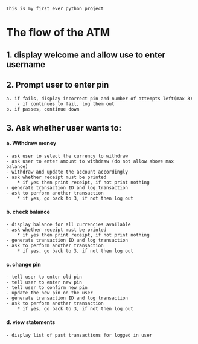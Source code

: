`This is my first ever python project`
# The flow of the ATM 
## 1. display welcome and allow use to enter username
## 2. Prompt user to enter pin
    a. if fails, display incorrect pin and number of attempts left(max 3)
        - if continues to fail, log them out
    b. if passes, continue down
## 3. Ask whether user wants to:
 #### a. Withdraw money
    - ask user to select the currency to withdraw
    - ask user to enter amount to withdraw (do not allow above max balance)
    - withdraw and update the account accordingly
    - ask whether receipt must be printed
        * if yes then print receipt, if not print nothing
    - generate transaction ID and log transaction
    - ask to perform another transaction
        * if yes, go back to 3, if not then log out
#### b. check balance
    - display balance for all currencies available
    - ask whether receipt must be printed
        * if yes then print receipt, if not print nothing
    - generate transaction ID and log transaction
    - ask to perform another transaction
        * if yes, go back to 3, if not then log out
#### c. change pin
    - tell user to enter old pin
    - tell user to enter new pin
    - tell user to confirm new pin
    - update the new pin on the user
    - generate transaction ID and log transaction
    - ask to perform another transaction
        * if yes, go back to 3, if not then log out
#### d. view statements
    - display list of past transactions for logged in user 
